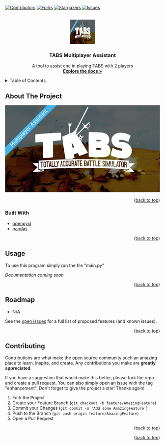 <div id="top"></div>



<!-- PROJECT SHIELDS -->

[![Contributors][contributors-shield]][contributors-url]
[![Forks][forks-shield]][forks-url]
[![Stargazers][stars-shield]][stars-url]
[![Issues][issues-shield]][issues-url]
<!-- [![MIT License][license-shield]][license-url] -->



<br />
<div align="center">
  <a href="https://github.com/eTobiasl/Tabs">
    <img src="images/ProjectPhoto.jpg" alt="Logo" width="80" height="80">
  </a>

<h3 align="center">TABS Multiplayer Assistant</h3>

  <p align="center">
    A tool to assist one in playing TABS with 2 players
    <br />
    <a href="https://github.com/eTobiasl/Tabs"><strong>Explore the docs »</strong></a>
  </p>
</div>



<details>
  <summary>Table of Contents</summary>
  <ol>
    <li>
      <a href="#about-the-project">About The Project</a>
      <ul>
        <li><a href="#built-with">Built With</a></li>
      </ul>
    </li>
    <li>
      <a href="#getting-started">Getting Started</a>
      <ul>
        <li><a href="#prerequisites">Prerequisites</a></li>
      </ul>
    </li>
    <li><a href="#roadmap">Roadmap</a></li>
    <li><a href="#contributing">Contributing</a></li>
  </ol>
</details>



## About The Project

[![Product Name Screen Shot][product-screenshot]](https://example.com)

<p align="right">(<a href="#top">back to top</a>)</p>



### Built With

* [openpyxl](https://openpyxl.readthedocs.io/)
* [pandas](https://pandas.pydata.org/)

<p align="right">(<a href="#top">back to top</a>)</p>

## Usage

To use this program simply run the file "main.py"

_Documentation coming soon_

<p align="right">(<a href="#top">back to top</a>)</p>



## Roadmap

- N/A

See the [open issues](https://github.com/eTobiasl/Tabs/issues) for a full list of proposed features (and known issues).

<p align="right">(<a href="#top">back to top</a>)</p>



## Contributing

Contributions are what make the open source community such an amazing place to learn, inspire, and create. Any contributions you make are **greatly appreciated**.

If you have a suggestion that would make this better, please fork the repo and create a pull request. You can also simply open an issue with the tag "enhancement".
Don't forget to give the project a star! Thanks again!

1. Fork the Project
2. Create your Feature Branch (`git checkout -b feature/AmazingFeature`)
3. Commit your Changes (`git commit -m 'Add some AmazingFeature'`)
4. Push to the Branch (`git push origin feature/AmazingFeature`)
5. Open a Pull Request

<p align="right">(<a href="#top">back to top</a>)</p>


<p align="right">(<a href="#top">back to top</a>)</p>





<!-- MARKDOWN LINKS & IMAGES -->
<!-- https://www.markdownguide.org/basic-syntax/#reference-style-links -->
[contributors-shield]: https://img.shields.io/github/contributors/eTobiasl/Tabs.svg?style=for-the-badge
[contributors-url]: https://github.com/eTobiasl/Tabs/graphs/contributors
[forks-shield]: https://img.shields.io/github/forks/eTobiasl/Tabs.svg?style=for-the-badge
[forks-url]: https://github.com/eTobiasl/Tabs/network/members
[stars-shield]: https://img.shields.io/github/stars/eTobiasl/Tabs.svg?style=for-the-badge
[stars-url]: https://github.com/eTobiasl/Tabs/stargazers
[issues-shield]: https://img.shields.io/github/issues/eTobiasl/Tabs.svg?style=for-the-badge
[issues-url]: https://github.com/eTobiasl/Tabs/issues
[license-shield]: https://img.shields.io/github/license/eTobiasl/Tabs.svg?style=for-the-badge
[license-url]: https://github.com/eTobiasl/Tabs/blob/master/LICENSE
[linkedin-shield]: https://img.shields.io/badge/-LinkedIn-black.svg?style=for-the-badge&logo=linkedin&colorB=555
[linkedin-url]: https://linkedin.com/in/erikTobiasLeirvik
[product-screenshot]: images/ProjectPhoto.jpg
